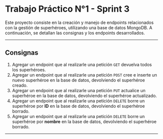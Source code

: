 # **Trabajo Práctico N°1 - Sprint 3**

Este proyecto consiste en la creación y manejo de endpoints relacionados con la gestión de superhéroes, utilizando una base de datos MongoDB. A continuación, se detallan las consignas y los endpoints desarrollados.

---

## **Consignas**

1. Agregar un endpoint que al realizarle una petición `GET` devuelva todos los superhéroes.
2. Agregar un endpoint que al realizarle una petición `POST` cree e inserte un nuevo superhéroe en la base de datos, devolviendo el superhéroe creado.
3. Agregar un endpoint que al realizarle una petición `PUT` actualice un superhéroe en la base de datos, devolviendo el superhéroe actualizado.
4. Agregar un endpoint que al realizarle una petición `DELETE` borre un superhéroe por **ID** en la base de datos, devolviendo el superhéroe borrado.
5. Agregar un endpoint que al realizarle una petición `DELETE` borre un superhéroe por **nombre** en la base de datos, devolviendo el superhéroe borrado.

---